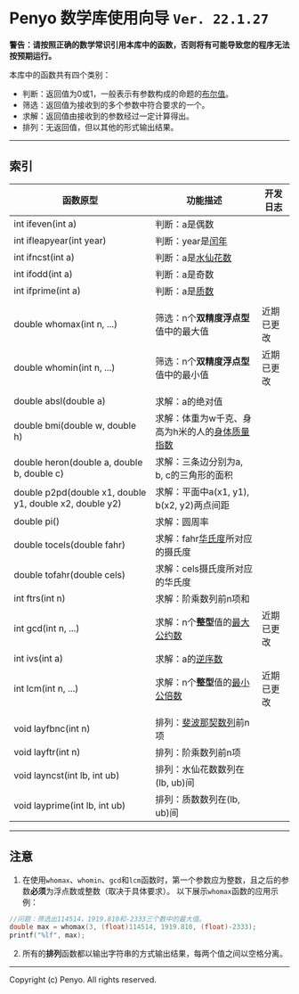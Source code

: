 # Penyo 数学库使用向导 `Ver. 22.1.27`

**警告：请按照正确的数学常识引用本库中的函数，否则将有可能导致您的程序无法按预期运行。**

本库中的函数共有四个类别：
- 判断：返回值为0或1，一般表示有参数构成的命题的[布尔值](https://baike.baidu.com/item/%E5%B8%83%E5%B0%94%E5%80%BC)。
- 筛选：返回值为接收到的多个参数中符合要求的一个。
- 求解：返回值由接收到的参数经过一定计算得出。
- 排列：无返回值，但以其他的形式输出结果。

---

## 索引

函数原型|功能描述|开发日志
-|-|-
int ifeven(int a)|判断：a是偶数
int ifleapyear(int year)|判断：year是[闰年](https://baike.baidu.com/item/%E9%97%B0%E5%B9%B4)
int ifncst(int a)|判断：a是[水仙花数](https://baike.baidu.com/item/%E6%B0%B4%E4%BB%99%E8%8A%B1%E6%95%B0)
int ifodd(int a)|判断：a是奇数
int ifprime(int a)|判断：a是[质数](https://baike.baidu.com/item/%E8%B4%A8%E6%95%B0)
|||
double whomax(int n, ...)|筛选：n个**双精度浮点型**值中的最大值|近期已更改
double whomin(int n, ...)|筛选：n个**双精度浮点型**值中的最小值|近期已更改
|||
double absl(double a)|求解：a的绝对值
double bmi(double w, double h)|求解：体重为w千克、身高为h米的人的[身体质量指数](https://baike.baidu.com/item/%E8%BA%AB%E4%BD%93%E8%B4%A8%E9%87%8F%E6%8C%87%E6%95%B0)
double heron(double a, double b, double c)|求解：三条边分别为a, b, c的三角形的面积
double p2pd(double x1, double y1, double x2, double y2)|求解：平面中a(x1, y1), b(x2, y2)两点间距
double pi()|求解：圆周率
double tocels(double fahr)|求解：fahr[华氏度](https://baike.baidu.com/item/%E5%8D%8E%E6%B0%8F%E5%BA%A6)所对应的摄氏度
double tofahr(double cels)|求解：cels摄氏度所对应的华氏度
int ftrs(int n)|求解：阶乘数列前n项和
int gcd(int n, ...)|求解：n个**整型**值的[最大公约数](https://baike.baidu.com/item/%E6%9C%80%E5%A4%A7%E5%85%AC%E7%BA%A6%E6%95%B0)|近期已更改
int ivs(int a)|求解：a的[逆序数](https://baike.baidu.com/item/%E9%80%86%E5%BA%8F%E6%95%B0)
int lcm(int n, ...)|求解：n个**整型**值的[最小公倍数](https://baike.baidu.com/item/%E6%9C%80%E5%B0%8F%E5%85%AC%E5%80%8D%E6%95%B0)|近期已更改
|||
void layfbnc(int n)|排列：[斐波那契数列](https://baike.baidu.com/item/%E6%96%90%E6%B3%A2%E9%82%A3%E5%A5%91%E6%95%B0%E5%88%97)前n项
void layftr(int n)|排列：阶乘数列前n项
void layncst(int lb, int ub)|排列：水仙花数数列在(lb, ub)间
void layprime(int lb, int ub)|排列：质数数列在(lb, ub)间

---

## 注意

1. 在使用`whomax`、`whomin`、`gcd`和`lcm`函数时，第一个参数应为整数，且之后的参数**必须**为浮点数或整数（取决于具体要求）。
以下展示`whomax`函数的应用示例：
```C
//问题：筛选出114514，1919.810和-2333三个数中的最大值。
double max = whomax(3, (float)114514, 1919.810, (float)-2333);
printf("%lf", max);
```
2. 所有的**排列**函数都以输出字符串的方式输出结果，每两个值之间以空格分离。

---

Copyright (c) Penyo. All rights reserved.
